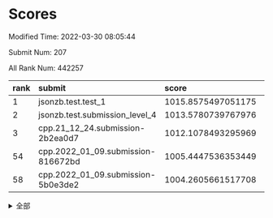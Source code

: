 # Scores

Modified Time: 2022-03-30 08:05:44

Submit Num: 207

All Rank Num: 442257

| rank |               submit               |       score        |       sigma        | pk_num |
| :--- | :--------------------------------- | :----------------- | :----------------- | :----- |
| 1    | jsonzb.test.test_1                 | 1015.8575497051175 | 0.8463042296481302 | 8546   |
| 2    | jsonzb.test.submission_level_4     | 1013.5780739767976 | 0.810639559830452  | 8550   |
| 3    | cpp.21_12_24.submission-2b2ea0d7   | 1012.1078493295969 | 0.8079819592728277 | 8542   |
| 54   | cpp.2022_01_09.submission-816672bd | 1005.4447536353449 | 0.7189870707379267 | 8550   |
| 58   | cpp.2022_01_09.submission-5b0e3de2 | 1004.2605661517708 | 0.7184654856429423 | 8547   |


<details>
<summary>全部</summary>

| rank |                 submit                 |       score        |       sigma        | pk_num |
| :--- | :------------------------------------- | :----------------- | :----------------- | :----- |
| 1    | jsonzb.test.test_1                     | 1015.8575497051175 | 0.8463042296481302 | 8546   |
| 2    | jsonzb.test.submission_level_4         | 1013.5780739767976 | 0.810639559830452  | 8550   |
| 3    | cpp.21_12_24.submission-2b2ea0d7       | 1012.1078493295969 | 0.8079819592728277 | 8542   |
| 4    | gobigger.level_3.submission_level_3_26 | 1011.3335946177634 | 0.780214158780114  | 8550   |
| 5    | gobigger.level_3.submission_level_3_46 | 1011.088629653505  | 0.7600383212638934 | 8549   |
| 6    | gobigger.level_3.submission_level_3_31 | 1011.0867220625511 | 0.7602703538599709 | 8549   |
| 7    | gobigger.level_3.submission_level_3_33 | 1010.8519862295761 | 0.7567740495741468 | 8543   |
| 8    | gobigger.level_3.submission_level_3_18 | 1010.8264637747923 | 0.7583332139205917 | 8545   |
| 9    | gobigger.level_3.submission_level_3_47 | 1010.7742183902276 | 0.7684501779058689 | 8550   |
| 10   | gobigger.level_3.submission_level_3_15 | 1010.6971566999116 | 0.762216381558317  | 8548   |
| 11   | gobigger.level_3.submission_level_3_39 | 1010.6366406165398 | 0.7667328054534417 | 8542   |
| 12   | gobigger.level_3.submission_level_3_42 | 1010.6032555458315 | 0.7779464237923145 | 8542   |
| 13   | gobigger.level_3.submission_level_3_2  | 1010.5369495013246 | 0.789230507545072  | 8549   |
| 14   | gobigger.level_3.submission_level_3_16 | 1010.3864074636582 | 0.7693166120256069 | 8545   |
| 15   | gobigger.level_3.submission_level_3_5  | 1010.3766507520119 | 0.7575143938234339 | 8547   |
| 16   | gobigger.level_3.submission_level_3_22 | 1010.3116193425006 | 0.762143312162592  | 8541   |
| 17   | gobigger.level_3.submission_level_3_43 | 1010.2193900055422 | 0.7548804260033948 | 8546   |
| 18   | gobigger.level_3.submission_level_3_37 | 1010.2138558535019 | 0.7541219775554564 | 8544   |
| 19   | gobigger.level_3.submission_level_3_4  | 1010.1773501454684 | 0.7545921785389013 | 8549   |
| 20   | gobigger.level_3.submission_level_3_6  | 1010.15727795969   | 0.7685125678947735 | 8545   |
| 21   | gobigger.level_3.submission_level_3_40 | 1010.0776581501099 | 0.763337314367952  | 8551   |
| 22   | gobigger.level_3.submission_level_3_1  | 1010.0103429372921 | 0.7401457844393714 | 8543   |
| 23   | gobigger.level_3.submission_level_3_28 | 1010.0100610610974 | 0.7542528927209758 | 8550   |
| 24   | gobigger.level_3.submission_level_3_11 | 1009.9952120894837 | 0.7626932798637877 | 8547   |
| 25   | gobigger.level_3.submission_level_3_38 | 1009.9442865648856 | 0.7650677575314486 | 8544   |
| 26   | gobigger.level_3.submission_level_3_35 | 1009.8893682997391 | 0.7539454778955171 | 8542   |
| 27   | gobigger.level_3.submission_level_3_41 | 1009.8117045402001 | 0.74469318131425   | 8545   |
| 28   | gobigger.level_3.submission_level_3_24 | 1009.7946484208907 | 0.7443314023645604 | 8542   |
| 29   | gobigger.level_3.submission_level_3_13 | 1009.7925550743905 | 0.7589421685662863 | 8545   |
| 30   | gobigger.level_3.submission_level_3_17 | 1009.7330054820459 | 0.7794266870352389 | 8547   |
| 31   | gobigger.level_3.submission_level_3_44 | 1009.7184460651977 | 0.762740417905106  | 8546   |
| 32   | gobigger.level_3.submission_level_3_21 | 1009.682284423563  | 0.7590329384968466 | 8540   |
| 33   | gobigger.level_3.submission_level_3_14 | 1009.6061410707538 | 0.7485867087380427 | 8546   |
| 34   | gobigger.level_3.submission_level_3_30 | 1009.5947061658451 | 0.7593429460295694 | 8549   |
| 35   | gobigger.level_3.submission_level_3_48 | 1009.5525953809343 | 0.7386649327809753 | 8546   |
| 36   | gobigger.level_3.submission_level_3_23 | 1009.4955843746912 | 0.7630681311776448 | 8547   |
| 37   | gobigger.level_3.submission_level_3_19 | 1009.4307848206862 | 0.7521157288723795 | 8547   |
| 38   | gobigger.level_3.submission_level_3_25 | 1009.4167239806878 | 0.7520845086207509 | 8545   |
| 39   | gobigger.level_3.submission_level_3_32 | 1009.2421957600908 | 0.7474511536559921 | 8552   |
| 40   | gobigger.level_3.submission_level_3_8  | 1009.2400977955378 | 0.7579359171455553 | 8547   |
| 41   | gobigger.level_3.submission_level_3_29 | 1009.2307696328845 | 0.7516790501429591 | 8544   |
| 42   | gobigger.level_3.submission_level_3_0  | 1009.1770742623066 | 0.7780750392224111 | 8546   |
| 43   | gobigger.level_3.submission_level_3_45 | 1009.1557985446979 | 0.7644849042036775 | 8547   |
| 44   | gobigger.level_3.submission_level_3_10 | 1009.1071016546161 | 0.7497719574258943 | 8546   |
| 45   | gobigger.level_3.submission_level_3_27 | 1009.0806272163416 | 0.7474828139380102 | 8542   |
| 46   | gobigger.level_3.submission_level_3_34 | 1009.002711909586  | 0.7499172842037554 | 8548   |
| 47   | gobigger.level_3.submission_level_3_36 | 1008.9571271678448 | 0.7567657524642701 | 8543   |
| 48   | gobigger.level_3.submission_level_3_12 | 1008.8813903335522 | 0.7482409470732027 | 8549   |
| 49   | gobigger.level_3.submission_level_3_3  | 1008.7679969077292 | 0.7706545069622424 | 8547   |
| 50   | gobigger.level_3.submission_level_3_7  | 1008.7264357363396 | 0.7297194033667456 | 8548   |
| 51   | gobigger.level_3.submission_level_3_49 | 1008.53707224407   | 0.7500537526991947 | 8543   |
| 52   | gobigger.level_3.submission_level_3_9  | 1008.4168039025624 | 0.7423106411634008 | 8547   |
| 53   | gobigger.level_3.submission_level_3_20 | 1008.3797202573578 | 0.7410718332193613 | 8543   |
| 54   | cpp.2022_01_09.submission-816672bd     | 1005.4447536353449 | 0.7189870707379267 | 8550   |
| 55   | gobigger.level_1.submission_level_1_41 | 1004.7071307381068 | 0.7164636494442888 | 8542   |
| 56   | gobigger.level_1.submission_level_1_37 | 1004.6423782507551 | 0.7073840944028191 | 8547   |
| 57   | gobigger.level_1.submission_level_1_20 | 1004.3484768621909 | 0.7165262655599349 | 8546   |
| 58   | cpp.2022_01_09.submission-5b0e3de2     | 1004.2605661517708 | 0.7184654856429423 | 8547   |
| 59   | gobigger.level_1.submission_level_1_8  | 1004.2301900117984 | 0.7209338488168437 | 8545   |
| 60   | gobigger.level_1.submission_level_1_1  | 1004.2139165165908 | 0.7228581679157613 | 8545   |
| 61   | gobigger.level_1.submission_level_1_14 | 1004.1861317502312 | 0.7205990705947073 | 8547   |
| 62   | gobigger.level_1.submission_level_1_31 | 1004.1340906497511 | 0.7129252088886694 | 8549   |
| 63   | gobigger.level_1.submission_level_1_48 | 1004.0497868936588 | 0.7221348953882316 | 8547   |
| 64   | gobigger.level_1.submission_level_1_2  | 1004.04463012971   | 0.7145575961006038 | 8542   |
| 65   | gobigger.level_1.submission_level_1_18 | 1003.9629349136055 | 0.717820091645232  | 8545   |
| 66   | gobigger.level_1.submission_level_1_30 | 1003.7916214270559 | 0.7228768864406279 | 8541   |
| 67   | gobigger.level_1.submission_level_1_34 | 1003.7127803488386 | 0.7187534573459616 | 8545   |
| 68   | gobigger.level_1.submission_level_1_47 | 1003.634417933018  | 0.7114777775703448 | 8544   |
| 69   | gobigger.level_1.submission_level_1_17 | 1003.5709022140213 | 0.7070453302115    | 8548   |
| 70   | gobigger.level_1.submission_level_1_45 | 1003.5454075616658 | 0.704001243038117  | 8547   |
| 71   | gobigger.level_1.submission_level_1_19 | 1003.5205992912532 | 0.705178047363959  | 8545   |
| 72   | gobigger.level_1.submission_level_1_27 | 1003.5031404249042 | 0.7278174760351439 | 8539   |
| 73   | gobigger.level_1.submission_level_1_49 | 1003.5001742003458 | 0.7104592705312768 | 8547   |
| 74   | gobigger.level_1.submission_level_1_42 | 1003.4853953725209 | 0.7113132441392064 | 8550   |
| 75   | gobigger.level_1.submission_level_1_12 | 1003.3808201805573 | 0.7152137644517986 | 8548   |
| 76   | gobigger.level_1.submission_level_1_15 | 1003.3699172924049 | 0.7036213227809409 | 8545   |
| 77   | gobigger.level_1.submission_level_1_9  | 1003.3210526424974 | 0.7108904752305064 | 8553   |
| 78   | gobigger.level_1.submission_level_1_11 | 1003.3173173721274 | 0.719510145650388  | 8551   |
| 79   | gobigger.level_1.submission_level_1_43 | 1003.2968660590185 | 0.7134371915125914 | 8546   |
| 80   | gobigger.level_1.submission_level_1_0  | 1003.2291549446247 | 0.7229368790847436 | 8540   |
| 81   | gobigger.level_1.submission_level_1_21 | 1003.2061553776618 | 0.712562719638693  | 8540   |
| 82   | gobigger.level_1.submission_level_1_23 | 1003.0847752355049 | 0.7190181278271738 | 8550   |
| 83   | gobigger.level_1.submission_level_1_26 | 1003.0631776907285 | 0.722179522971946  | 8545   |
| 84   | gobigger.level_1.submission_level_1_33 | 1003.0529046399379 | 0.702979956440084  | 8545   |
| 85   | gobigger.level_1.submission_level_1_16 | 1003.0497668267568 | 0.7160559157618733 | 8546   |
| 86   | gobigger.level_1.submission_level_1_5  | 1003.0454737339982 | 0.7070311041948532 | 8548   |
| 87   | gobigger.level_1.submission_level_1_46 | 1003.0452613679421 | 0.7125286604961266 | 8544   |
| 88   | gobigger.level_1.submission_level_1_24 | 1003.042510033386  | 0.7145052637350772 | 8545   |
| 89   | gobigger.level_1.submission_level_1_39 | 1002.967390713192  | 0.7200447438005354 | 8547   |
| 90   | gobigger.level_1.submission_level_1_10 | 1002.9224897231626 | 0.7038762493590803 | 8546   |
| 91   | gobigger.level_1.submission_level_1_40 | 1002.8602212680614 | 0.7205047946825989 | 8549   |
| 92   | gobigger.level_1.submission_level_1_25 | 1002.8547668533982 | 0.7152164543873213 | 8542   |
| 93   | gobigger.level_1.submission_level_1_36 | 1002.8219191498691 | 0.7072272540793183 | 8547   |
| 94   | gobigger.level_1.submission_level_1_38 | 1002.7704721006712 | 0.7182089997283525 | 8551   |
| 95   | gobigger.level_1.submission_level_1_4  | 1002.7533289265133 | 0.7144953452070237 | 8547   |
| 96   | gobigger.level_1.submission_level_1_29 | 1002.7301028592696 | 0.718768865366784  | 8546   |
| 97   | gobigger.level_1.submission_level_1_28 | 1002.5672680943748 | 0.7094896052855083 | 8543   |
| 98   | gobigger.level_1.submission_level_1_7  | 1002.3665980989034 | 0.7111517957529795 | 8544   |
| 99   | gobigger.level_1.submission_level_1_22 | 1002.3525914402061 | 0.7175963063846403 | 8541   |
| 100  | gobigger.level_1.submission_level_1_13 | 1002.2333933723997 | 0.7103543035477431 | 8545   |
| 101  | gobigger.level_1.submission_level_1_35 | 1002.1889526613483 | 0.7123941860219207 | 8547   |
| 102  | gobigger.level_1.submission_level_1_44 | 1002.1716039949447 | 0.7020045484812274 | 8550   |
| 103  | gobigger.level_1.submission_level_1_6  | 1002.0946968909747 | 0.7133433288980897 | 8549   |
| 104  | gobigger.level_1.submission_level_1_3  | 1001.857604919126  | 0.7143372760524564 | 8545   |
| 105  | gobigger.level_1.submission_level_1_32 | 1001.7786153889382 | 0.7022818841206275 | 8542   |
| 106  | gobigger.random.submission_random_15   | 997.7927901386691  | 0.7110346929716486 | 8550   |
| 107  | gobigger.random.submission_random_47   | 997.5943396567053  | 0.7052565302043955 | 8548   |
| 108  | gobigger.random.submission_random_39   | 997.1016150276381  | 0.7150490376748468 | 8550   |
| 109  | gobigger.random.submission_random_29   | 997.0809993981363  | 0.7042205934308695 | 8547   |
| 110  | gobigger.random.submission_random_21   | 996.9684025667568  | 0.7213145551778574 | 8545   |
| 111  | gobigger.random.submission_random_18   | 996.9594181075526  | 0.7125582261242197 | 8542   |
| 112  | gobigger.random.submission_random_30   | 996.9321688248943  | 0.7167927019331269 | 8547   |
| 113  | gobigger.random.submission_random_26   | 996.7001729805907  | 0.7046246683742035 | 8540   |
| 114  | gobigger.random.submission_random_0    | 996.5956267635584  | 0.701814579725728  | 8547   |
| 115  | gobigger.random.submission_random_19   | 996.5551615085732  | 0.7092778740747667 | 8544   |
| 116  | gobigger.random.submission_random_7    | 996.5118439175016  | 0.7065141375795193 | 8552   |
| 117  | gobigger.random.submission_random_36   | 996.445588626176   | 0.7140821952217266 | 8548   |
| 118  | gobigger.random.submission_random_2    | 996.435851072956   | 0.7091285443769201 | 8549   |
| 119  | gobigger.random.submission_random_25   | 996.3475455623139  | 0.7139360169315334 | 8551   |
| 120  | gobigger.random.submission_random_23   | 996.3277524118197  | 0.713297308746025  | 8543   |
| 121  | gobigger.random.submission_random_41   | 996.2340484427235  | 0.7166880541105523 | 8549   |
| 122  | gobigger.random.submission_random_1    | 996.1947234193175  | 0.7186458500742342 | 8546   |
| 123  | gobigger.random.submission_random_8    | 996.1367016909937  | 0.7103776968619064 | 8546   |
| 124  | gobigger.random.submission_random_17   | 996.1364952970368  | 0.7124854990482127 | 8547   |
| 125  | gobigger.random.submission_random_31   | 996.1352312240768  | 0.715115788000204  | 8546   |
| 126  | gobigger.random.submission_random_12   | 996.1275341112761  | 0.7147035582145995 | 8546   |
| 127  | gobigger.random.submission_random_32   | 996.1192429437701  | 0.7145634100477716 | 8547   |
| 128  | gobigger.random.submission_random_16   | 996.1070330058643  | 0.7030113308068894 | 8550   |
| 129  | gobigger.random.submission_random_22   | 996.0654730447412  | 0.7091304554172053 | 8546   |
| 130  | gobigger.random.submission_random_42   | 995.9394872725971  | 0.71934250733097   | 8544   |
| 131  | gobigger.random.submission_random_43   | 995.9001209742441  | 0.7156063139007434 | 8549   |
| 132  | gobigger.random.submission_random_33   | 995.7915117958103  | 0.7052827628831316 | 8547   |
| 133  | gobigger.random.submission_random_20   | 995.6624014399929  | 0.6996462012618408 | 8548   |
| 134  | gobigger.random.submission_random_5    | 995.6482862195373  | 0.718481753757247  | 8551   |
| 135  | gobigger.random.submission_random_13   | 995.644589758202   | 0.7120742590820986 | 8547   |
| 136  | gobigger.random.submission_random_34   | 995.6146622920187  | 0.7127227121240345 | 8542   |
| 137  | gobigger.random.submission_random_49   | 995.6037714904394  | 0.7002942107636962 | 8547   |
| 138  | gobigger.random.submission_random_37   | 995.5631668869628  | 0.7084577637479307 | 8544   |
| 139  | gobigger.random.submission_random_3    | 995.5407677204491  | 0.7270554346175798 | 8553   |
| 140  | gobigger.random.submission_random_10   | 995.4259204384018  | 0.7037515003145571 | 8546   |
| 141  | gobigger.random.submission_random_48   | 995.4251097173135  | 0.7218695639019315 | 8545   |
| 142  | gobigger.random.submission_random_6    | 995.4250319597699  | 0.7099958681351508 | 8548   |
| 143  | gobigger.random.submission_random_27   | 995.4141156821543  | 0.7103927293145892 | 8547   |
| 144  | gobigger.random.submission_random_24   | 995.4077498040903  | 0.7093498745436415 | 8550   |
| 145  | gobigger.random.submission_random_4    | 995.3990011564712  | 0.7311908817074249 | 8547   |
| 146  | gobigger.random.submission_random_9    | 995.3648602631962  | 0.7190610807941697 | 8545   |
| 147  | gobigger.random.submission_random_35   | 995.3482138895015  | 0.7222636912097193 | 8542   |
| 148  | gobigger.random.submission_random_44   | 995.2633110623849  | 0.7277824383523397 | 8541   |
| 149  | gobigger.random.submission_random_45   | 995.2616370986219  | 0.7079617056060294 | 8546   |
| 150  | gobigger.random.submission_random_38   | 995.2422722702994  | 0.7264984704035746 | 8545   |
| 151  | gobigger.random.submission_random_46   | 995.1815881813047  | 0.7125762443771785 | 8549   |
| 152  | gobigger.random.submission_random_40   | 995.0535571898178  | 0.7204417617031533 | 8541   |
| 153  | gobigger.random.submission_random_14   | 995.0229482519499  | 0.7068824994939494 | 8549   |
| 154  | gobigger.random.submission_random_11   | 994.7957996905075  | 0.707567826152887  | 8544   |
| 155  | gobigger.random.submission_random_28   | 994.7220718651197  | 0.6966831418639023 | 8547   |
| 156  | gobigger.level_2.submission_level_2_1  | 993.8168086143548  | 0.732738621433498  | 8549   |
| 157  | gobigger.level_2.submission_level_2_13 | 993.7940589442993  | 0.7403602663740781 | 8543   |
| 158  | gobigger.level_2.submission_level_2_39 | 993.707981606309   | 0.7203255335467403 | 8544   |
| 159  | gobigger.level_2.submission_level_2_26 | 993.578695581769   | 0.733451080441091  | 8545   |
| 160  | gobigger.level_2.submission_level_2_46 | 993.4869875769017  | 0.7151332951673153 | 8546   |
| 161  | gobigger.level_2.submission_level_2_47 | 993.3782165331672  | 0.7326537563065634 | 8543   |
| 162  | gobigger.level_2.submission_level_2_9  | 993.3495531196559  | 0.7454364664428232 | 8547   |
| 163  | gobigger.level_2.submission_level_2_34 | 993.0181266009458  | 0.7263299634955432 | 8547   |
| 164  | gobigger.level_2.submission_level_2_15 | 992.9967890707436  | 0.7326674733232306 | 8545   |
| 165  | gobigger.level_2.submission_level_2_10 | 992.9837826922642  | 0.7186323709964069 | 8548   |
| 166  | gobigger.level_2.submission_level_2_16 | 992.9206350322213  | 0.7233403109863502 | 8548   |
| 167  | gobigger.level_2.submission_level_2_8  | 992.8243191450731  | 0.7330835427115776 | 8549   |
| 168  | gobigger.level_2.submission_level_2_30 | 992.762973022218   | 0.7339356988945714 | 8546   |
| 169  | gobigger.level_2.submission_level_2_45 | 992.7072087138728  | 0.7435476964538722 | 8546   |
| 170  | gobigger.level_2.submission_level_2_31 | 992.6640370679304  | 0.7350544498234067 | 8546   |
| 171  | gobigger.level_2.submission_level_2_32 | 992.65417089315    | 0.7492417863934465 | 8545   |
| 172  | gobigger.level_2.submission_level_2_19 | 992.5189432900896  | 0.7356647553680137 | 8546   |
| 173  | gobigger.level_2.submission_level_2_41 | 992.5007380659562  | 0.7420468001386821 | 8549   |
| 174  | gobigger.level_2.submission_level_2_5  | 992.4541662948155  | 0.7357918565466214 | 8544   |
| 175  | gobigger.level_2.submission_level_2_17 | 992.4471656602399  | 0.7449442692973346 | 8548   |
| 176  | gobigger.level_2.submission_level_2_4  | 992.4286097103832  | 0.7391565581212249 | 8551   |
| 177  | gobigger.level_2.submission_level_2_3  | 992.4103431076066  | 0.7606718019686712 | 8544   |
| 178  | gobigger.level_2.submission_level_2_48 | 992.3351562614286  | 0.7476772819397184 | 8548   |
| 179  | gobigger.level_2.submission_level_2_23 | 992.3350309765533  | 0.7286645446356469 | 8547   |
| 180  | gobigger.level_2.submission_level_2_40 | 992.3245962814126  | 0.7615486313002483 | 8546   |
| 181  | gobigger.level_2.submission_level_2_33 | 992.3196497676448  | 0.7359639831584509 | 8548   |
| 182  | gobigger.level_2.submission_level_2_20 | 992.2831427129233  | 0.7554560942078924 | 8548   |
| 183  | gobigger.level_2.submission_level_2_42 | 992.2806645053131  | 0.7509621274941549 | 8544   |
| 184  | gobigger.level_2.submission_level_2_27 | 992.2663119298194  | 0.7304092901056337 | 8549   |
| 185  | gobigger.level_2.submission_level_2_28 | 992.2596504607505  | 0.7526477863059838 | 8548   |
| 186  | gobigger.level_2.submission_level_2_38 | 992.2567680585488  | 0.7376868058170504 | 8538   |
| 187  | gobigger.level_2.submission_level_2_35 | 992.2395000579985  | 0.7423131980093666 | 8546   |
| 188  | gobigger.level_2.submission_level_2_22 | 992.2155874089317  | 0.7451601665401519 | 8543   |
| 189  | gobigger.level_2.submission_level_2_24 | 992.1870090965489  | 0.7341292583959466 | 8542   |
| 190  | gobigger.level_2.submission_level_2_44 | 992.1857562213047  | 0.74126112855889   | 8547   |
| 191  | gobigger.level_2.submission_level_2_11 | 992.1799524771393  | 0.7289180399104597 | 8540   |
| 192  | gobigger.level_2.submission_level_2_2  | 992.1369222382618  | 0.755740928637698  | 8547   |
| 193  | gobigger.level_2.submission_level_2_43 | 992.1219316015714  | 0.7331747287714178 | 8542   |
| 194  | gobigger.level_2.submission_level_2_12 | 992.0978056636546  | 0.7308698592748386 | 8548   |
| 195  | gobigger.level_2.submission_level_2_36 | 991.9826439188599  | 0.7469687719689315 | 8541   |
| 196  | gobigger.level_2.submission_level_2_6  | 991.9699188526059  | 0.7428102437182755 | 8546   |
| 197  | gobigger.level_2.submission_level_2_21 | 991.952272958155   | 0.7488413135239841 | 8546   |
| 198  | gobigger.level_2.submission_level_2_18 | 991.919492574238   | 0.7656200981074179 | 8551   |
| 199  | gobigger.level_2.submission_level_2_49 | 991.7864794132091  | 0.7493420202530694 | 8544   |
| 200  | gobigger.level_2.submission_level_2_0  | 991.780468160554   | 0.7364956236652168 | 8544   |
| 201  | gobigger.level_2.submission_level_2_7  | 991.7246606694192  | 0.743655164676891  | 8543   |
| 202  | gobigger.level_2.submission_level_2_25 | 991.5329426226573  | 0.7539118741993749 | 8548   |
| 203  | gobigger.level_2.submission_level_2_29 | 991.0950419629788  | 0.7548687124715027 | 8538   |
| 204  | gobigger.level_2.submission_level_2_14 | 990.7417983584206  | 0.759316301634732  | 8544   |
| 205  | gobigger.level_2.submission_level_2_37 | 989.92905325136    | 0.7869708023445229 | 8550   |
| 206  | gobigger.none.submission_none_0        | 977.0589322327066  | 1.327494552991237  | 8549   |
| 207  | gobigger.none.submission_none_1        | 975.5107207925599  | 1.5115258301672607 | 8546   |

</details>